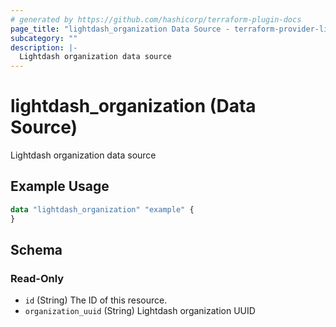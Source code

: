 ```yaml
---
# generated by https://github.com/hashicorp/terraform-plugin-docs
page_title: "lightdash_organization Data Source - terraform-provider-lightdash"
subcategory: ""
description: |-
  Lightdash organization data source
---
```


# lightdash_organization (Data Source)

Lightdash organization data source

## Example Usage

```terraform
data "lightdash_organization" "example" {
}
```

<!-- schema generated by tfplugindocs -->

## Schema

### Read-Only

- `id` (String) The ID of this resource.
- `organization_uuid` (String) Lightdash organization UUID
